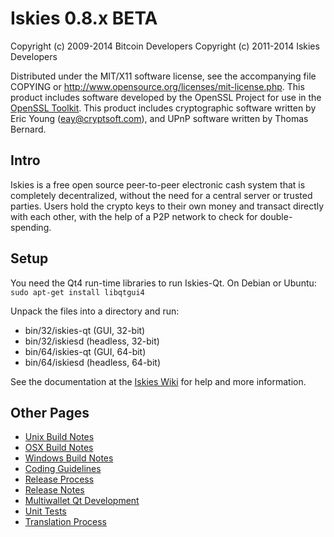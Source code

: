 Iskies 0.8.x BETA
====================

Copyright (c) 2009-2014 Bitcoin Developers
Copyright (c) 2011-2014 Iskies Developers

Distributed under the MIT/X11 software license, see the accompanying
file COPYING or http://www.opensource.org/licenses/mit-license.php.
This product includes software developed by the OpenSSL Project for use in the [OpenSSL Toolkit](http://www.openssl.org/). This product includes
cryptographic software written by Eric Young ([eay@cryptsoft.com](mailto:eay@cryptsoft.com)), and UPnP software written by Thomas Bernard.


Intro
---------------------
Iskies is a free open source peer-to-peer electronic cash system that is
completely decentralized, without the need for a central server or trusted
parties.  Users hold the crypto keys to their own money and transact directly
with each other, with the help of a P2P network to check for double-spending.


Setup
---------------------
You need the Qt4 run-time libraries to run Iskies-Qt. On Debian or Ubuntu:
	`sudo apt-get install libqtgui4`

Unpack the files into a directory and run:

- bin/32/iskies-qt (GUI, 32-bit)
- bin/32/iskiesd (headless, 32-bit)
- bin/64/iskies-qt (GUI, 64-bit)
- bin/64/iskiesd (headless, 64-bit)

See the documentation at the [Iskies Wiki](http://iskies.info)
for help and more information.


Other Pages
---------------------
- [Unix Build Notes](build-unix.md)
- [OSX Build Notes](build-osx.md)
- [Windows Build Notes](build-msw.md)
- [Coding Guidelines](coding.md)
- [Release Process](release-process.md)
- [Release Notes](release-notes.md)
- [Multiwallet Qt Development](multiwallet-qt.md)
- [Unit Tests](unit-tests.md)
- [Translation Process](translation_process.md)
